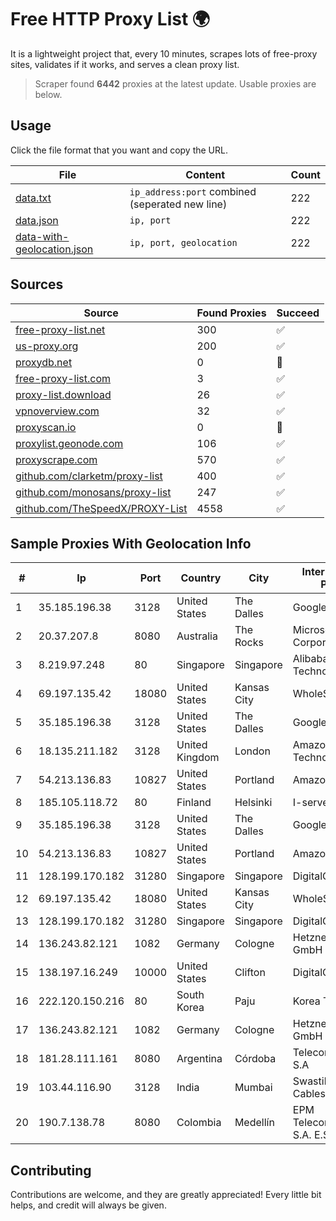 
# Free HTTP Proxy List 🌍

It is a lightweight project that, every 10 minutes, scrapes lots of free-proxy sites, validates if it works, and serves a clean proxy list.


> Scraper found **6442** proxies at the latest update. Usable proxies are below.

## Usage

Click the file format that you want and copy the URL.


|File|Content|Count|
|----|-------|-----|
|[data.txt](https://raw.githubusercontent.com/themiralay/Proxy-List-World/master/data.txt)|`ip_address:port` combined (seperated new line)|222|
|[data.json](https://raw.githubusercontent.com/themiralay/Proxy-List-World/master/data.json)|`ip, port`|222|
|[data-with-geolocation.json](https://raw.githubusercontent.com/themiralay/Proxy-List-World/master/data-with-geolocation.json)|`ip, port, geolocation`|222|

## Sources

|Source|Found Proxies|Succeed|
|------|-------------|-------|
|[free-proxy-list.net](https://free-proxy-list.net)|300|✅|
|[us-proxy.org](https://www.us-proxy.org)|200|✅|
|[proxydb.net](http://proxydb.net)|0|🚫|
|[free-proxy-list.com](https://free-proxy-list.com/?page=&port=&type%5B%5D=http&type%5B%5D=https&up_time=0&search=Search)|3|✅|
|[proxy-list.download](https://www.proxy-list.download/HTTP)|26|✅|
|[vpnoverview.com](https://vpnoverview.com/privacy/anonymous-browsing/free-proxy-servers)|32|✅|
|[proxyscan.io](https://www.proxyscan.io)|0|🚫|
|[proxylist.geonode.com](https://proxylist.geonode.com/api/proxy-list?limit=300&page=1&sort_by=lastChecked&sort_type=desc&protocols=http,https)|106|✅|
|[proxyscrape.com](https://api.proxyscrape.com/v2/?request=displayproxies&protocol=http&timeout=10000&country=all&ssl=all&anonymity=all)|570|✅|
|[github.com/clarketm/proxy-list](https://raw.githubusercontent.com/clarketm/proxy-list/master/proxy-list-raw.txt)|400|✅|
|[github.com/monosans/proxy-list](https://raw.githubusercontent.com/monosans/proxy-list/main/proxies/http.txt)|247|✅|
|[github.com/TheSpeedX/PROXY-List](https://raw.githubusercontent.com/TheSpeedX/PROXY-List/master/http.txt)|4558|✅|


## Sample Proxies With Geolocation Info

|#|Ip|Port|Country|City|Internet Service Provider|
|-|--|----|-------|----|-------------------------|
|1|35.185.196.38|3128|United States|The Dalles|Google LLC|
|2|20.37.207.8|8080|Australia|The Rocks|Microsoft Corporation|
|3|8.219.97.248|80|Singapore|Singapore|Alibaba (US) Technology Co., Ltd.|
|4|69.197.135.42|18080|United States|Kansas City|WholeSale Internet|
|5|35.185.196.38|3128|United States|The Dalles|Google LLC|
|6|18.135.211.182|3128|United Kingdom|London|Amazon Technologies Inc.|
|7|54.213.136.83|10827|United States|Portland|Amazon.com, Inc.|
|8|185.105.118.72|80|Finland|Helsinki|I-servers LTD|
|9|35.185.196.38|3128|United States|The Dalles|Google LLC|
|10|54.213.136.83|10827|United States|Portland|Amazon.com, Inc.|
|11|128.199.170.182|31280|Singapore|Singapore|DigitalOcean, LLC|
|12|69.197.135.42|18080|United States|Kansas City|WholeSale Internet|
|13|128.199.170.182|31280|Singapore|Singapore|DigitalOcean, LLC|
|14|136.243.82.121|1082|Germany|Cologne|Hetzner Online GmbH|
|15|138.197.16.249|10000|United States|Clifton|DigitalOcean, LLC|
|16|222.120.150.216|80|South Korea|Paju|Korea Telecom|
|17|136.243.82.121|1082|Germany|Cologne|Hetzner Online GmbH|
|18|181.28.111.161|8080|Argentina|Córdoba|Telecom Argentina S.A|
|19|103.44.116.90|3128|India|Mumbai|Swastik Internet and Cables pvt. ltd|
|20|190.7.138.78|8080|Colombia|Medellín|EPM Telecomunicaciones S.A. E.S.P.|



## Contributing

Contributions are welcome, and they are greatly appreciated! Every
little bit helps, and credit will always be given.

